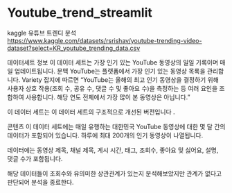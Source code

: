 # Youtube_trend_streamlit

kaggle 유튜브 트렌디 분석
https://www.kaggle.com/datasets/rsrishav/youtube-trending-video-dataset?select=KR_youtube_trending_data.csv

데이터세트 정보
이 데이터 세트는 가장 인기 있는 YouTube 동영상의 일일 기록이며 매일 업데이트됩니다.
문맥
YouTube는 플랫폼에서 가장 인기 있는 동영상 목록을 관리합니다. Variety 잡지에 따르면 “YouTube는 올해의 최고 인기 동영상을 결정하기 위해 사용자 상호 작용(조회 수, 공유 수, 댓글 수 및 좋아요 수)을 측정하는 등 여러 요인을 조합하여 사용합니다. 해당 연도 전체에서 가장 많이 본 동영상은 아닙니다.”

이 데이터 세트는 이 데이터 세트의 구조적으로 개선된 버전입니다 .

콘텐츠
이 데이터 세트에는 매일 유행하는 대한민국 YouTube 동영상에 대한 몇 달 간의 데이터가 포함되어 있습니다.
하루에 최대 200개의 인기 동영상이 나열됩니다.

데이터에는 동영상 제목, 채널 제목, 게시 시간, 태그, 조회수, 좋아요 및 싫어요, 설명, 댓글 수가 포함됩니다.


해당 데이터들이 조회수와 유의미한 상관관계가 있는지 분석해보았지만 
관계가 없다고 판단되어 분석을 종료한다.



